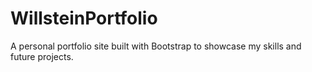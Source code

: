 # WillsteinPortfolio
A personal portfolio site built with Bootstrap to showcase my skills and future projects.
